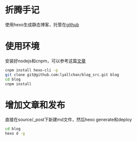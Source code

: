 # 折腾手记

使用hexo生成静态博客，托管在[github](http://lyallchan.github.io)

# 使用环境

安装好nodejs和cnpm，可以参考这篇[文章](http://lyallchan.github.io/2015/12/04/%E5%AE%89%E8%A3%85node-for-windows/)

```bash
cnpm install hexo-cli -g
git clone git@github.com:lyallchan/blog_src.git blog
cd blog
cnpm install 
```

# 增加文章和发布

直接在source/_post下新建md文件，然后hexo generate和deploy

```bash
cd blog
hexo d -g
```


